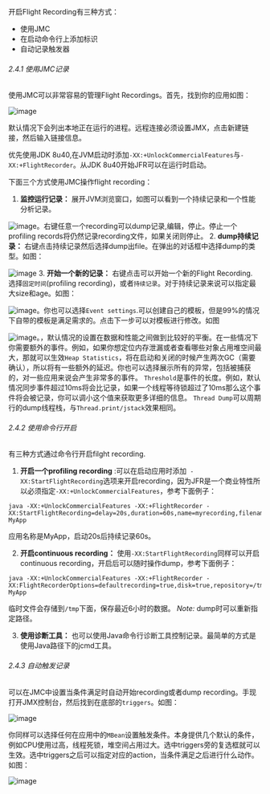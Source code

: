 
开启Flight Recording有三种方式：
- 使用JMC
- 在启动命令行上添加标识
- 自动记录触发器

###### 2.4.1 使用JMC记录
使用JMC可以非常容易的管理Flight Recordings。首先，找到你的应用如图：

![image](https://docs.oracle.com/javase/8/docs/technotes/guides/troubleshoot/img/jmc-event.png)

默认情况下会列出本地正在运行的进程。远程连接必须设置JMX，点击新建链接，然后输入链接信息。

优先使用JDK 8u40,在JVM启动时添加`-XX:+UnlockCommercialFeatures`与`-XX:+FlightRecorder`。从JDK 8u40开始JFR可以在运行时启动。

下面三个方式使用JMC操作flight recording：
1. **监控运行记录：** 展开JVM浏览窗口，如图可以看到一个持续记录和一个性能分析记录。

![image](https://docs.oracle.com/javase/8/docs/technotes/guides/troubleshoot/img/jmc-expand-node.png)。右键任意一个recording可以dump记录,编辑，停止。停止一个profiling records将仍然记录recording文件，如果关闭则停止。
2. **dump持续记录：** 右键点击持续记录然后选择dump出file。在弹出的对话框中选择dump的类型。如图：

![image](https://docs.oracle.com/javase/8/docs/technotes/guides/troubleshoot/img/jmc-continue-record.png)
3. **开始一个新的记录：** 右键点击可以开始一个新的Flight Recording. 选择`固定时间`(profiling recording)，或者`持续记录`。对于持续记录来说可以指定最大size和age。如图：

![image](https://docs.oracle.com/javase/8/docs/technotes/guides/troubleshoot/img/jmc-start-record.png)。你也可以选择`Event settings`.可以创建自己的模板，但是99%的情况下自带的模板是满足需求的。点击下一步可以对模板进行修改。如图

![image](https://docs.oracle.com/javase/8/docs/technotes/guides/troubleshoot/img/jmc-event-profile.png)。，默认情况的设置在数据和性能之间做到比较好的平衡。在一些情况下你需要额外的事件。例如，如果你想定位内存泄漏或者查看哪些对象占用堆空间最大，那就可以生效`Heap Statistics`，将在启动和关闭的时候产生两次GC（需要确认），所以将有一些额外的延迟。你也可以选择展示所有的异常，包括被捕获的，对一些应用来说会产生非常多的事件。
`Threshold`是事件的长度。例如，默认情况同步事件超过10ms将会比记录，如果一个线程等待锁超过了10ms那么这个事件将会被记录，你可以调小这个值来获取更多详细的信息。
`Thread Dump`可以周期行的dump线程栈，与`Thread.print/jstack`效果相同。

###### 2.4.2 使用命令行开启
有三种方式通过命令行开启filght recording.
1. **开启一个profiling recording** :可以在启动应用时添加` -XX:StartFlightRecording`选项来开启recording，因为JFR是一个商业特性所以必须指定`-XX:+UnlockCommercialFeatures`，参考下面例子：
```
java -XX:+UnlockCommercialFeatures -XX:+FlightRecorder -XX:StartFlightRecording=delay=20s,duration=60s,name=myrecording,filename=C:\TEMP\myrecording.jfr,settings=profile MyApp
```
应用名称是MyApp，启动20s后持续记录60s。

2. **开启continuous recording：** 使用`-XX:StartFlightRecording`同样可以开启continuous recording，开启后可以随时操作dump，参考下面例子：
```
java -XX:+UnlockCommercialFeatures -XX:+FlightRecorder -XX:FlightRecorderOptions=defaultrecording=true,disk=true,repository=/tmp,maxage=6h,settings=default MyApp
```
临时文件会存储到`/tmp`下面，保存最近6小时的数据。
*Note:* dump时可以重新指定路径。

3. **使用诊断工具：** 也可以使用Java命令行诊断工具控制记录。最简单的方式是使用Java路径下的jcmd工具。

###### 2.4.3 自动触发记录
可以在JMC中设置当条件满足时自动开始recording或者dump recording。手现打开JMX控制台，然后找到在底部的`triggers`。如图：

![image](https://docs.oracle.com/javase/8/docs/technotes/guides/troubleshoot/img/jmc-autorecording.png)

你同样可以选择任何在应用中的`MBean`设置触发条件。本身提供几个默认的条件，例如CPU使用过高，线程死锁，堆空间占用过大。选中triggers旁的复选框就可以生效。选中triggers之后可以指定对应的action，当条件满足之后进行什么动作。如图：

![image](https://docs.oracle.com/javase/8/docs/technotes/guides/troubleshoot/img/jmc-triggers.png)
 


